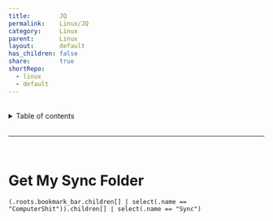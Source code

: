 ```yaml
---
title:        JQ
permalink:    Linux/JQ
category:     Linux
parent:       Linux
layout:       default
has_children: false
share:        true
shortRepo:
  - linux
  - default    
---
```



<br/>    

<details markdown="block">    
<summary>    
Table of contents    
</summary>    
{: .text-delta }    
1. TOC    
{:toc}    
</details>    

<br/>    

***    

<br/>    

# Get My Sync Folder

```shell    
(.roots.bookmark_bar.children[] | select(.name == "ComputerShit")).children[] | select(.name == "Sync")    
```